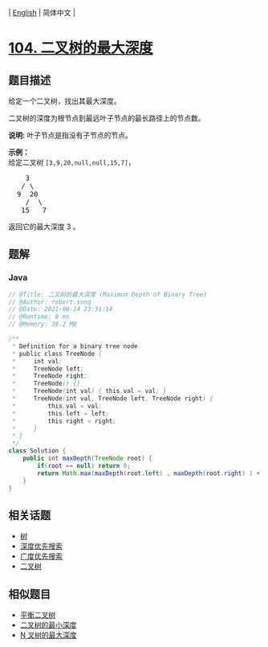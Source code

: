 
| [English](README_EN.md) | 简体中文 |

# [104. 二叉树的最大深度](https://leetcode.cn//problems/maximum-depth-of-binary-tree/)

## 题目描述

<p>给定一个二叉树，找出其最大深度。</p>

<p>二叉树的深度为根节点到最远叶子节点的最长路径上的节点数。</p>

<p><strong>说明:</strong>&nbsp;叶子节点是指没有子节点的节点。</p>

<p><strong>示例：</strong><br>
给定二叉树 <code>[3,9,20,null,null,15,7]</code>，</p>

<pre>    3
   / \
  9  20
    /  \
   15   7</pre>

<p>返回它的最大深度&nbsp;3 。</p>


## 题解


### Java

```Java
// @Title: 二叉树的最大深度 (Maximum Depth of Binary Tree)
// @Author: robert.sunq
// @Date: 2021-06-14 23:31:14
// @Runtime: 0 ms
// @Memory: 38.2 MB

/**
 * Definition for a binary tree node.
 * public class TreeNode {
 *     int val;
 *     TreeNode left;
 *     TreeNode right;
 *     TreeNode() {}
 *     TreeNode(int val) { this.val = val; }
 *     TreeNode(int val, TreeNode left, TreeNode right) {
 *         this.val = val;
 *         this.left = left;
 *         this.right = right;
 *     }
 * }
 */
class Solution {
    public int maxDepth(TreeNode root) {
        if(root == null) return 0;
        return Math.max(maxDepth(root.left) , maxDepth(root.right) ) + 1;
    }
}
```



## 相关话题

- [树](https://leetcode.cn//tag/tree)
- [深度优先搜索](https://leetcode.cn//tag/depth-first-search)
- [广度优先搜索](https://leetcode.cn//tag/breadth-first-search)
- [二叉树](https://leetcode.cn//tag/binary-tree)

## 相似题目


- [平衡二叉树](../balanced-binary-tree/README.md)
- [二叉树的最小深度](../minimum-depth-of-binary-tree/README.md)
- [N 叉树的最大深度](../maximum-depth-of-n-ary-tree/README.md)
